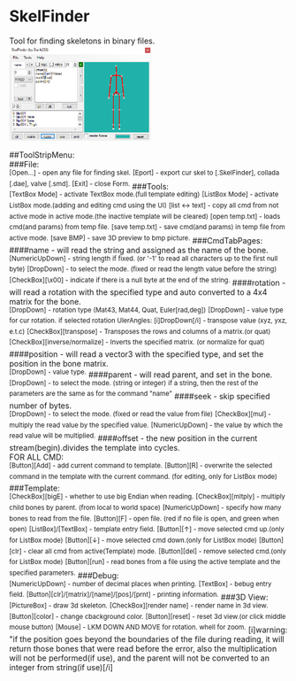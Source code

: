 # SkelFinder
Tool for finding skeletons in binary files.<br/>
<img src="help/skelFinderScreen.png" width="256" height="172" />

##ToolStripMenu:<br/>
###File:<br/>
<sup>[Open...] - open any file for finding skel.</sup>
<sup>[Eport] - export cur skel to [.SkelFinder], collada [.dae], valve [.smd].</sup>
<sup>[Exit] - close Form.</sup>
###Tools:<br/>
<sup>[TextBox Mode] - activate TextBox mode.(full template editing)</sup>
<sup>[ListBox Mode] - activate ListBox mode.(adding and editing cmd using the UI)</sup>
<sup>[list <-> text] - copy all cmd from not active mode in active mode.(the inactive template will be cleared)</sup>
<sup>[open temp.txt] - loads cmd(and params) from temp file.</sup>
<sup>[save temp.txt] - save cmd(and params) in temp file from active mode.</sup>
<sup>[save BMP] - save 3D preview to bmp picture.</sup>
###CmdTabPages:<br/>
####name - will read the string and assigned as the name of the bone.<br/>
<sup>[NumericUpDown] - string length if fixed. (or '-1' to read all characters up to the first null byte)</sup>
<sup>[DropDown] - to select the mode. (fixed or read the length value before the string)</sup>
<sup>[CheckBox][\x00] - indicate if there is a null byte at the end of the string.</sup>
####rotation - will read a rotation with the specified type and auto converted to a 4x4 matrix for the bone.<br/>
<sup>[DropDown] - rotation type (Mat43, Mat44, Quat, Euler[rad,deg])</sup>
<sup>[DropDown] - value type for cur rotation.</sup>
<sup>if selected rotation UlerAngles: [i]DropDown[/i] - transpose value (xyz, yxz, e.t.c)</sup>
<sup>[CheckBox][transpose] - Transposes the rows and columns of a matrix.(or quat)</sup>
<sup>[CheckBox][inverse/normalize] - Inverts the specified matrix. (or normalize for quat)</sup>
####position - will read a vector3 with the specified type, and set the position in the bone matrix.<br/>
<sup>[DropDown] - value type.</sup>
####parent - will read parent, and set in the bone.<br/>
<sup>[DropDown] - to select the mode. (string or integer)</sup>
<sup>if a string, then the rest of the parameters are the same as for the command "name"</sup>
####seek - skip specified number of bytes.<br/>
<sup>[DropDown] - to select the mode. (fixed or read the value from file)</sup>
<sup>[CheckBox][mul] - multiply the read value by the specified value.</sup>
<sup>[NumericUpDown] - the value by which the read value will be multiplied.</sup>
####offset - the new position in the current stream(begin).divides the template into cycles.<br/>
FOR ALL CMD: <br/>
<sup>[Button][Add] - add current command to template.</sup>
<sup>[Button][R] - overwrite the selected command in the template with the current command. (for editing, only for ListBox mode)</sup>
###Template:<br/>
<sup>[CheckBox][bigE] - whether to use big Endian when reading.</sup>
<sup>[CheckBox][mltply] - multiply child bones by parent. (from local to world space)</sup>
<sup>[NumericUpDown] - specify how many bones to read from the file.</sup>
<sup>[Button][F] - open file. (red if no file is open, and green when open)</sup>
<sup>[ListBox]/[TextBox] - template entry field.</sup>
<sup>[Button][↑] - move selected cmd up.(only for ListBox mode)</sup>
<sup>[Button][↓] - move selected cmd down.(only for ListBox mode)</sup>
<sup>[Button][clr] - clear all cmd from active(Template) mode.</sup>
<sup>[Button][del] - remove selected cmd.(only for ListBox mode)</sup>
<sup>[Button][run] - read bones from a file using the active template and the specified parameters.</sup>
###Debug:<br/>
<sup>[NumericUpDown] - number of decimal places when printing.</sup>
<sup>[TextBox] - bebug entry field.</sup>
<sup>[Button][clr]/[matrix]/[name]/[pos]/[prnt] - printing information.</sup>
###3D View:<br/>
<sup>[PictureBox] - draw 3d skeleton.</sup>
<sup>[CheckBox][render name] - render name in 3d view.</sup>
<sup>[Button][color] - change cbackground color.</sup>
<sup>[Button][reset] - reset 3d view.(or click middle mouse button)</sup>
<sup>[Mouse] - LKM DOWN AND MOVE for rotation. whell for zoom.</sup>
[i]warning: "if the position goes beyond the boundaries of the file during reading, it will return those bones that were read before the error, also the multiplication will not be performed(if use), and the parent will not be converted to an integer from string(if use)[/i]
